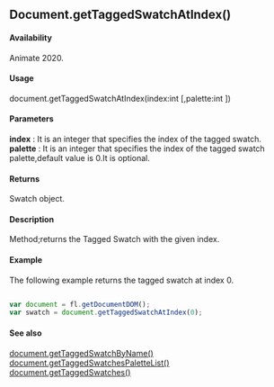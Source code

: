 ## Document.getTaggedSwatchAtIndex()

#### Availability

Animate 2020.

#### Usage

document.getTaggedSwatchAtIndex(index:int [,palette:int ])

#### Parameters

**index** : It is an integer that specifies the index of the tagged swatch.  
**palette** : It is an integer that specifies the index of the tagged swatch palette,default value is 0.It is optional.  

#### Returns

Swatch object.

#### Description

Method;returns the Tagged Swatch with the given index.

#### Example

The following example returns the tagged swatch at index 0.

```javascript

var document = fl.getDocumentDOM();
var swatch = document.getTaggedSwatchAtIndex(0);

```

#### See also

[document.getTaggedSwatchByName()](../Document_object/docu6062.md)
[document.getTaggedSwatchesPaletteList()](../Document_object/docu6063.md)
[document.getTaggedSwatches()](../Document_object/docu6064.md)

